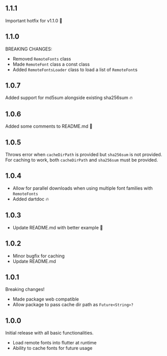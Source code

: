 ## 1.1.1

Important hotfix for v1.1.0 🐞

## 1.1.0

BREAKING CHANGES:
- Removed `RemoteFonts` class
- Made `RemoteFont` class a const class
- Added `RemoteFontsLoader` class to load a list of `RemoteFont`s

## 1.0.7

Added support for  md5sum alongside existing sha256sum 🔥

## 1.0.6

Added some comments to README.md 🚀

## 1.0.5

Throws error when `cacheDirPath` is provided but `sha256sum` is not provided.
For caching to work, both `cacheDirPath` and `sha256sum` must be provided.

## 1.0.4

- Allow for parallel downloads when using multiple font families with `RemoteFonts`
- Added dartdoc 🔥

## 1.0.3

- Update README.md with better example 🚀

## 1.0.2

- Minor bugfix for caching
- Update README.md

## 1.0.1

Breaking changes!
- Made package web compatible
- Allow package to pass cache dir path as `Future<String>?`

## 1.0.0

Initial release with all basic functionalities.
- Load remote fonts into flutter at runtime
- Ability to cache fonts for future usage
